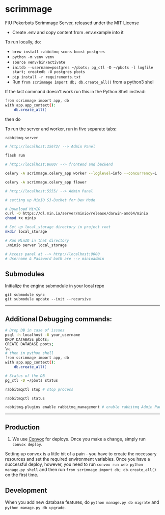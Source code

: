 # scrimmage

FIU Pokerbots Scrimmage Server, released under the MIT License

- Create .env and copy content from .env.example into it

To run locally, do:
- `brew install rabbitmq scons boost postgres`
- `python -m venv venv`
- `source venv/bin/activate`
- `initdb --username=postgres ~/pbots; pg_ctl -D ~/pbots -l logfile start; createdb -U postgres pbots`
- `pip install -r requirements.txt`
- Run `from scrimmage import db; db.create_all()` from a python3 shell

If the last command doesn't work run this in the Python Shell instead:
```bash
from scrimmage import app, db 
with app.app_context(): 
	db.create_all()
```

then do

To run the server and worker, run in five separate tabs:

```bash
rabbitmq-server

# http://localhost:15672/ --> Admin Panel
```

```bash
flask run

# http://localhost:8000/ --> frontend and backend
```

```bash
celery -A scrimmage.celery_app worker --loglevel=info --concurrency=1
```

```bash
celery -A scrimmage.celery_app flower

# http://localhost:5555/ --> Admin Panel
```

```bash
# setting up MinIO S3-Bucket for Dev Mode

# Download MinIO
curl -O https://dl.min.io/server/minio/release/darwin-amd64/minio
chmod +x minio

# Set up local_storage directory in project root
mkdir local_storage

# Run MinIO in that directory
./minio server local_storage

# Access panel at --> http://localhost:9000
# Username & Password both are --> minioadmin
```

Submodules
----------
Initialize the engine submodule in your local repo
```
git submodule sync
git submodule update --init --recursive
```
---

Additional Debugging commands:
----------
```bash
# Drop DB in case of issues
psql -h localhost -U your_username
DROP DATABASE pbots;
CREATE DATABASE pbots;
\q
# then in python shell
from scrimmage import app, db 
with app.app_context(): 
	db.create_all()

# Status of the DB
pg_ctl -D ~/pbots status

rabbitmqctl stop # stop process

rabbitmqctl status

rabbitmq-plugins enable rabbitmq_management # enable rabbitmq Admin Panel in case you get 403 errors
```
---

Production
----------

1. We use [Convox](https://convox.com/) for deploys. Once you make a change, simply run `convox deploy`.

Setting up convox is a little bit of a pain - you have to create the necessary resources and set the required environment variables. Once you have a successful deploy, however, you need to run `convox run web python manage.py shell` and then run `from scrimmage import db; db.create_all()` on the first time.


Development
-----------

When you add new database features, do `python manage.py db migrate` and `python manage.py db upgrade`.
